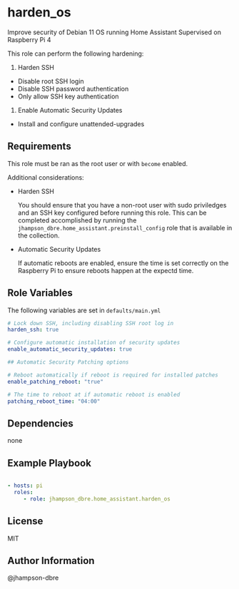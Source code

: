 harden_os
=========

Improve security of Debian 11 OS running Home Assistant Supervised on Raspberry Pi 4

This role can perform the following hardening:

1. Harden SSH

  - Disable root SSH login
  - Disable SSH password authentication
  - Only allow SSH key authentication

1. Enable Automatic Security Updates

  - Install and configure unattended-upgrades


Requirements
------------

This role must be ran as the root user or with `become` enabled.

Additional considerations:

- Harden SSH

  You should ensure that you have a non-root user with sudo priviledges and an SSH key configured before running this role. This can be completed accomplished by running the `jhampson_dbre.home_assistant.preinstall_config` role that is available in the collection.

- Automatic Security Updates

  If automatic reboots are enabled, ensure the time is set correctly on the Raspberry Pi to ensure reboots happen at the expectd time.

Role Variables
--------------

The following variables are set in `defaults/main.yml`

```yaml
# Lock down SSH, including disabling SSH root log in
harden_ssh: true

# Configure automatic installation of security updates
enable_automatic_security_updates: true

## Automatic Security Patching options

# Reboot automatically if reboot is required for installed patches
enable_patching_reboot: "true"

# The time to reboot at if automatic reboot is enabled
patching_reboot_time: "04:00"
```

Dependencies
------------

none

Example Playbook
----------------

```yaml

- hosts: pi
  roles:
     - role: jhampson_dbre.home_assistant.harden_os
```

License
-------

MIT

Author Information
------------------

@jhampson-dbre
